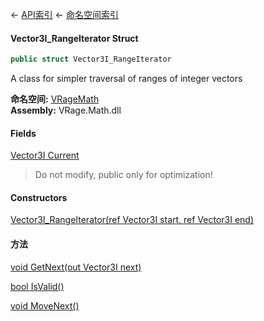 ← [API索引](Api-Index) ← [命名空间索引](Namespace-Index)

#### Vector3I_RangeIterator Struct

```csharp
public struct Vector3I_RangeIterator
```

A class for simpler traversal of ranges of integer vectors

**命名空间:** [VRageMath](VRageMath)  
**Assembly:** VRage.Math.dll

#### Fields

[Vector3I Current](VRageMath.Vector3I_RangeIterator.Current)

> Do not modify, public only for optimization!

#### Constructors

[Vector3I_RangeIterator(ref Vector3I start, ref Vector3I end)](VRageMath.Vector3I_RangeIterator..ctor)

> 

#### 方法

[void GetNext(out Vector3I next)](VRageMath.Vector3I_RangeIterator.GetNext)

> 

[bool IsValid()](VRageMath.Vector3I_RangeIterator.IsValid)

> 

[void MoveNext()](VRageMath.Vector3I_RangeIterator.MoveNext)

> 

